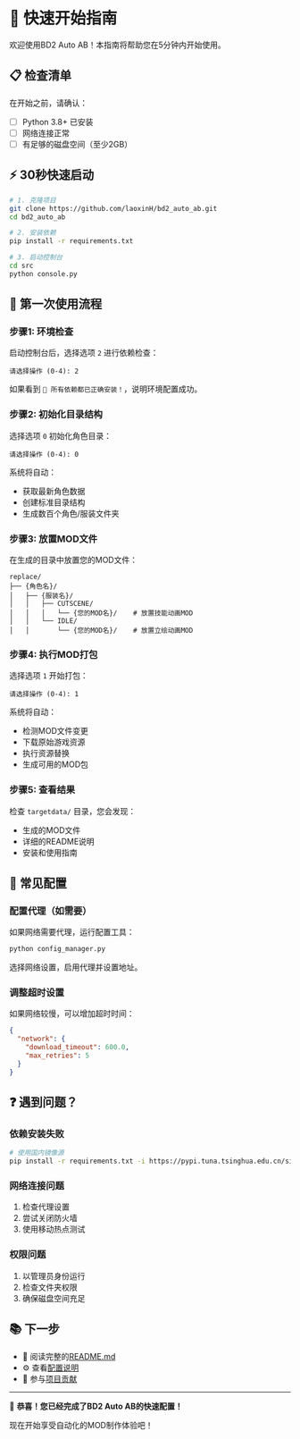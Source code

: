 # 🚀 快速开始指南

欢迎使用BD2 Auto AB！本指南将帮助您在5分钟内开始使用。

## 📋 检查清单

在开始之前，请确认：

- [ ] Python 3.8+ 已安装
- [ ] 网络连接正常
- [ ] 有足够的磁盘空间（至少2GB）

## ⚡ 30秒快速启动

```bash
# 1. 克隆项目
git clone https://github.com/laoxinH/bd2_auto_ab.git
cd bd2_auto_ab

# 2. 安装依赖
pip install -r requirements.txt

# 3. 启动控制台
cd src
python console.py
```

## 🎯 第一次使用流程

### 步骤1: 环境检查
启动控制台后，选择选项 `2` 进行依赖检查：
```
请选择操作 (0-4): 2
```

如果看到 `🎉 所有依赖都已正确安装！`，说明环境配置成功。

### 步骤2: 初始化目录结构
选择选项 `0` 初始化角色目录：
```
请选择操作 (0-4): 0
```

系统将自动：
- 获取最新角色数据
- 创建标准目录结构
- 生成数百个角色/服装文件夹

### 步骤3: 放置MOD文件
在生成的目录中放置您的MOD文件：
```
replace/
├── {角色名}/
│   ├── {服装名}/
│   │   ├── CUTSCENE/
│   │   │   └── {您的MOD名}/    # 放置技能动画MOD
│   │   └── IDLE/
│   │       └── {您的MOD名}/    # 放置立绘动画MOD
```

### 步骤4: 执行MOD打包
选择选项 `1` 开始打包：
```
请选择操作 (0-4): 1
```

系统将自动：
- 检测MOD文件变更
- 下载原始游戏资源
- 执行资源替换
- 生成可用的MOD包

### 步骤5: 查看结果
检查 `targetdata/` 目录，您会发现：
- 生成的MOD文件
- 详细的README说明
- 安装和使用指南

## 🔧 常见配置

### 配置代理（如需要）
如果网络需要代理，运行配置工具：
```bash
python config_manager.py
```

选择网络设置，启用代理并设置地址。

### 调整超时设置
如果网络较慢，可以增加超时时间：
```json
{
  "network": {
    "download_timeout": 600.0,
    "max_retries": 5
  }
}
```

## ❓ 遇到问题？

### 依赖安装失败
```bash
# 使用国内镜像源
pip install -r requirements.txt -i https://pypi.tuna.tsinghua.edu.cn/simple/
```

### 网络连接问题
1. 检查代理设置
2. 尝试关闭防火墙
3. 使用移动热点测试

### 权限问题
1. 以管理员身份运行
2. 检查文件夹权限
3. 确保磁盘空间充足

## 📚 下一步

- 📖 阅读完整的[README.md](README.md)
- ⚙️ 查看[配置说明](CONFIG_README.md)
- 🤝 参与[项目贡献](CONTRIBUTING.md)

---

🎉 **恭喜！您已经完成了BD2 Auto AB的快速配置！**

现在开始享受自动化的MOD制作体验吧！
